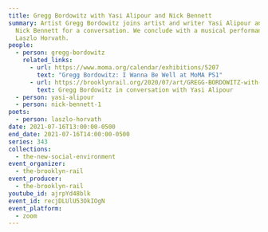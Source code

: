 ```yaml
---
title: Gregg Bordowitz with Yasi Alipour and Nick Bennett
summary: Artist Gregg Bordowitz joins artist and writer Yasi Alipour and writer
  Nick Bennett for a conversation. We conclude with a musical performance by
  Laszlo Horvath.
people:
  - person: gregg-bordowitz
    related_links:
      - url: https://www.moma.org/calendar/exhibitions/5207
        text: "Gregg Bordowitz: I Wanna Be Well at MoMA PS1"
      - url: https://brooklynrail.org/2020/07/art/GREGG-BORDOWITZ-with-Yasi-Alipour
        text: Gregg Bordowitz in conversation with Yasi Alipour
  - person: yasi-alipour
  - person: nick-bennett-1
poets:
  - person: laszlo-horvath
date: 2021-07-16T13:00:00-0500
end_date: 2021-07-16T14:00:00-0500
series: 343
collections:
  - the-new-social-environment
event_organizer:
  - the-brooklyn-rail
event_producer:
  - the-brooklyn-rail
youtube_id: ajrpYd48blk
event_id: recjDLUlU53OkIOgN
event_platform:
  - zoom
---
```

